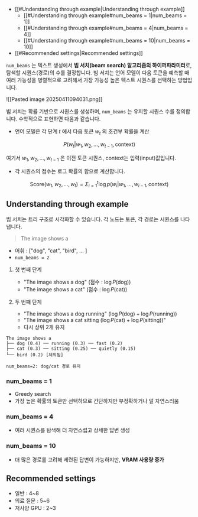 - [[#Understanding through example|Understanding through example]]
	- [[#Understanding through example#num_beams = 1|num_beams = 1]]
	- [[#Understanding through example#num_beams = 4|num_beams = 4]]
	- [[#Understanding through example#num_beams = 10|num_beams = 10]]
- [[#Recommended settings|Recommended settings]]


`num_beams` 는 텍스트 생성에서 **빔 서치(beam search) 알고리즘의 하이퍼파라미터**로, 탐색할 시퀀스(경로)의 수를 결정합니다. 빔 서치는 언어 모델이 다음 토큰을 예측할 때 여러 가능성을 병렬적으로 고려해서 가장 가능성 높은 텍스트 시퀀스를 선택하는 방법입니다.

![[Pasted image 20250411094031.png]]

빔 서치는 확률 기반으로 시퀀스를 생성하며, `num_beams` 는 유지할 시퀀스 수를 정의합니다. 수학적으로 표현하면 다음과 같습니다.

- 언어 모델은 각 단계 $t$ 에서 다음 토큰 $w_t$ 의 조건부 확률을 계산

$$
P(w_t|w_1, w_2, ..., w_{t-1}, \text{context})
$$

여기서 $w_1, w_2, ..., w_{t-1}$ 은 이전 토큰 시퀀스, context는 입력(input)값입니다.

- 각 시퀀스의 점수는 로그 확률의 합으로 계산합니다.

$$
\text{Score}(w_1, w_2, ..., w_t) = \Sigma^t_{i=1} \log p(w_i | w_1, ..., w_{i-1}, \text{context})
$$

## Understanding through example

빔 서치는 트리 구조로 시각화할 수 있습니다. 각 노드는 토큰, 각 경로는 시퀀스를 나타냅니다.

> The image shows a

- 어휘 : \["dog", "cat", "bird", ... \]
- `num_beams = 2`

1. 첫 번째 단계
	- "The image shows a dog" (점수 : $\log P(\text{dog})$)
	- "The image shows a cat" (점수 : $\log P(\text{cat})$)

2. 두 번째 단계
	- "The image shows a dog running" ($\log P(\text{dog}) + \log P(\text{running})$)
	- "The image shows a cat sitting ($\log P(\text{cat}) + \log P(\text{sitting})$)"
	- 다시 상위 2개 유지

```
The image shows a
├── dog (0.4) ── running (0.3) ── fast (0.2)
├── cat (0.3) ── sitting (0.25) ── quietly (0.15)
└── bird (0.2) [제외됨]

num_beams=2: dog/cat 경로 유지
```

### num_beams = 1
- Greedy search
- 가장 높은 확률의 토큰만 선택하므로 간단하지만 부정확하거나 덜 자연스러움

### num_beams = 4
- 여러 시퀀스를 탐색해 더 자연스럽고 상세한 답변 생성

### num_beams = 10
- 더 많은 경로를 고려해 세련된 답변이 가능하지만, **VRAM 사용량 증가**
## Recommended settings

- 일반 : 4~8
- 의료 질문 : 5~6
- 저사양 GPU : 2~3

